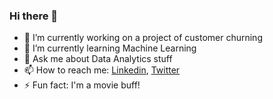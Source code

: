 ### Hi there 👋



- 🔭 I’m currently working on a project of customer churning
- 🌱 I’m currently learning Machine Learning
- 💬 Ask me about Data Analytics stuff
- 📫 How to reach me: [Linkedin](https://www.linkedin.com/in/sanjeevrana90/), [Twitter](https://twitter.com/sanjeevrana90)
- ⚡ Fun fact: I'm a movie buff!

<!-- 👯 I’m looking to collaborate on ...
- 🤔 I’m looking for help with ...-->
